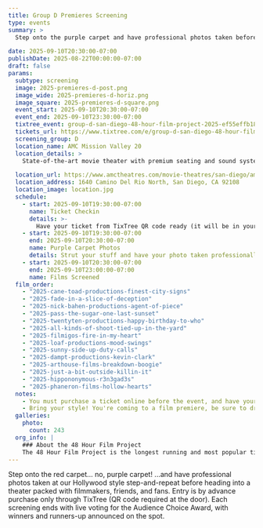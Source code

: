 ```yaml
---
title: Group D Premieres Screening
type: events
summary: >
  Step onto the purple carpet and have professional photos taken before heading into a theater packed with filmmakers, friends, and fans. Entry is by advance purchase only through TixTree.

date: 2025-09-10T20:30:00-07:00
publishDate: 2025-08-22T00:00:00-07:00
draft: false
params:
  subtype: screening
  image: 2025-premieres-d-post.png
  image_wide: 2025-premieres-d-horiz.png
  image_square: 2025-premieres-d-square.png
  event_start: 2025-09-10T20:30:00-07:00
  event_end: 2025-09-10T23:30:00-07:00
  tixtree_event: group-d-san-diego-48-hour-film-project-2025-ef55effb18b4
  tickets_url: https://www.tixtree.com/e/group-d-san-diego-48-hour-film-project-2025-ef55effb18b4
  screening_group: D
  location_name: AMC Mission Valley 20
  location_details: >
    State-of-the-art movie theater with premium seating and sound systems. Located in the heart of Mission Valley with easy access from I-8 and I-15.

  location_url: https://www.amctheatres.com/movie-theatres/san-diego/amc-mission-valley-20
  location_address: 1640 Camino Del Rio North, San Diego, CA 92108
  location_image: location.jpg
  schedule:
    - start: 2025-09-10T19:30:00-07:00
      name: Ticket Checkin
      details: >-
        Have your ticket from TixTree QR code ready (it will be in your email after purchase). There will be no on-site ticket sales, you must order online.
    - start: 2025-09-10T19:30:00-07:00
      end: 2025-09-10T20:30:00-07:00
      name: Purple Carpet Photos
      details: Strut your stuff and have your photo taken professionally at our hollywood-style backdrop.
    - start: 2025-09-10T20:30:00-07:00
      end: 2025-09-10T23:00:00-07:00
      name: Films Screened
  film_order:
    - "2025-cane-toad-productions-finest-city-signs"
    - "2025-fade-in-a-slice-of-deception"
    - "2025-nick-bahen-productions-agent-of-piece"
    - "2025-pass-the-sugar-one-last-sunset"
    - "2025-twentyten-productions-happy-birthday-to-who"
    - "2025-all-kinds-of-shoot-tied-up-in-the-yard"
    - "2025-filmigos-fire-in-my-heart"
    - "2025-loaf-productions-mood-swings"
    - "2025-sunny-side-up-duty-calls"
    - "2025-dampt-productions-kevin-clark"
    - "2025-arthouse-films-breakdown-boogie"
    - "2025-just-a-bit-outside-killin-it"
    - "2025-hippononymous-r3n3gad3s"
    - "2025-phaneron-films-hollow-hearts"
  notes:
    - You must purchase a ticket online before the event, and have your emailed QR code ready. There will be no on-site ticket sales.
    - Bring your style! You're coming to a film premiere, be sure to dress to impress.
  galleries:
    photo:
      count: 243
  org_info: |
    ### About the 48 Hour Film Project
    The 48 Hour Film Project is the longest running and most popular timed filmmaking competition. Teams have just 48 hours to write, shoot, edit and score a short film. All films are screened in a real theater and compete for awards and recognition.
---
```

Step onto the red carpet... no, purple carpet! ...and have professional photos taken at our Hollywood style step-and-repeat before heading into a theater packed with filmmakers, friends, and fans. Entry is by advance purchase only through TixTree (QR code required at the door). Each screening ends with live voting for the Audience Choice Award, with winners and runners-up announced on the spot.
